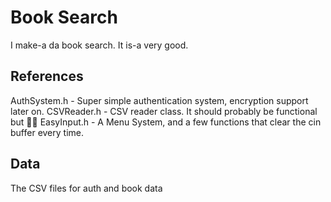 # Book Search
I make-a da book search. It is-a very good.

## References
AuthSystem.h - Super simple authentication system, encryption support later on.
CSVReader.h  - CSV reader class. It should probably be functional but 🤷‍♂️
EasyInput.h  - A Menu System, and a few functions that clear the cin buffer every time.

## Data
The CSV files for auth and book data

